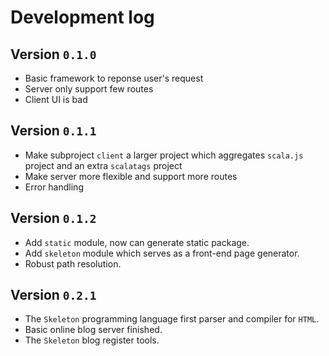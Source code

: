 # Development log

## Version `0.1.0`
- Basic framework to reponse user's request
- Server only support few routes
- Client UI is bad

## Version `0.1.1`
- Make subproject `client` a larger project which 
  aggregates `scala.js` project and an extra `scalatags` project
- Make server more flexible and support more routes
- Error handling

## Version `0.1.2`
- Add `static` module, now can generate static package.
- Add `skeleton` module which serves as a front-end page generator.
- Robust path resolution.

## Version `0.2.1`
- The `Skeleton` programming language first parser and compiler for `HTML`.
- Basic online blog server finished.
- The `Skeleton` blog register tools.
